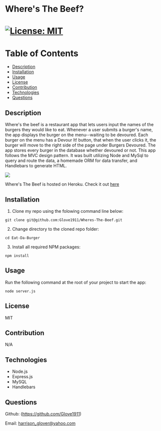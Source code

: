 # Where's The Beef? 

       
# [![License: MIT](https://img.shields.io/badge/License-MIT-yellow.svg)](https://opensource.org/licenses/MIT)

# Table of Contents
- [Description](#description)
- [Installation](#installation)
- [Usage](#usage)
- [License](#license)
- [Contribution](#contribution)
- [Technologies](#technologies)
- [Questions](#questions)



 ## Description
Where's the beef is a restaurant app that lets users input the names of the burgers they would like to eat.  Whenever a user submits a burger's name, the app displays the burger on the menu--waiting to be devoured.  Each burger on the menu has a Devour It! button, that when the user clicks it, the burger will move to the right side of the page under Burgers Devoured.  The app stores every burger in the database whether devoured or not.  This app follows the MVC design pattern.  It was built utilizing Node and MySql to query and route the data, a homemade ORM for data transfer, and Handlebars to generate HTML.

<img src="https://github.com/Glove1911/Wheres-The-Beef/blob/main/public/assets/images/4ECB5B2B-C8B6-4664-8B7B-F7784123621D_1_105_c.jpeg">

Where's The Beef is hosted on Heroku.  Check it out [here](https://lit-shelf-15227.herokuapp.com/)
## Installation
1. Clone my repo using the folowing command line below:
```
git clone git@github.com:Glove1911/Wheres-The-Beef.git
```
2. Change directory to the cloned repo folder:

```
cd Eat-Da-Burger
```
3. Install all required NPM packages:
```
npm install
```


## Usage
Run the following command at the root of your project to start the app:
```
node server.js
```


## License
MIT


## Contribution
N/A


## Technologies
* Node.js
* Express.js
* MySQL
* Handlebars


## Questions
Github:
(https://github.com/Glove1911) 

Email:
 [harrison_glover@yahoo.com](mailto:harrison_glover@yahoo.com)
